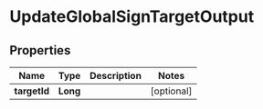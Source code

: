 

# UpdateGlobalSignTargetOutput


## Properties

| Name | Type | Description | Notes |
|------------ | ------------- | ------------- | -------------|
|**targetId** | **Long** |  |  [optional] |



